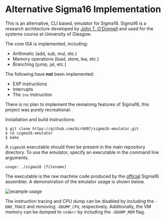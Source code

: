 # Alternative Sigma16 Implementation

This is an alternative, CLI based, emulator for Sigma16. Sigma16 is a research architecture developed by [John T. O'Donnell](https://github.com/jtod) and used for the systems course at University of Glasgow.

The core ISA is implemented, including:
- Arithmetic (add, sub, mul, etc.)
- Memory operations (load, store, lea, etc.)
- Branching (jump, jal, etc.)

The following have **not** been implemented:
- EXP instructions
- Interrupts
- The `inv` instruciton

There is no plan to implement the remaining features of Sigma16, this project was purely recreational.

Installation and build instructions:
```
$ git clone https://github.com/birb007/sigma16-emulator.git
$ cd sigma16-emulator
$ make
```

A `sigma16` executable should then be present in the main repository directory. To use the emulator, specify an executable in the command line arguments.
```
usage: ./sigma16 [filename]
```

The executable is the raw machine code produced by the [official](https://jtod.github.io/home/Sigma16/releases/3.1.2/app/Sigma16.html) Sigma16 assembler. A demonstration of the emulator usage is shown below.

![example usage]()

The instruction tracing and CPU dump can be disabled by including the `-DNO_TRACE` and removing `-DDUMP_CPU`, respectively. Additionally, the VM memory can be dumped to `stderr` by including the `-DDUMP_MEM` flag.
